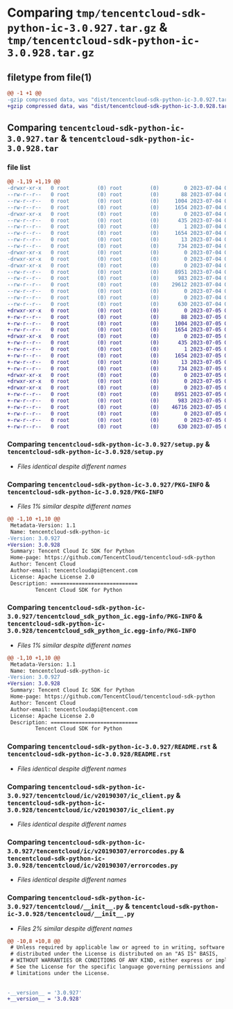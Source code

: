 # Comparing `tmp/tencentcloud-sdk-python-ic-3.0.927.tar.gz` & `tmp/tencentcloud-sdk-python-ic-3.0.928.tar.gz`

## filetype from file(1)

```diff
@@ -1 +1 @@
-gzip compressed data, was "dist/tencentcloud-sdk-python-ic-3.0.927.tar", last modified: Tue Jul  4 00:23:20 2023, max compression
+gzip compressed data, was "dist/tencentcloud-sdk-python-ic-3.0.928.tar", last modified: Wed Jul  5 00:27:20 2023, max compression
```

## Comparing `tencentcloud-sdk-python-ic-3.0.927.tar` & `tencentcloud-sdk-python-ic-3.0.928.tar`

### file list

```diff
@@ -1,19 +1,19 @@
-drwxr-xr-x   0 root         (0) root         (0)        0 2023-07-04 00:23:20.000000 tencentcloud-sdk-python-ic-3.0.927/
--rw-r--r--   0 root         (0) root         (0)       88 2023-07-04 00:23:20.000000 tencentcloud-sdk-python-ic-3.0.927/setup.cfg
--rw-r--r--   0 root         (0) root         (0)     1004 2023-07-04 00:23:20.000000 tencentcloud-sdk-python-ic-3.0.927/setup.py
--rw-r--r--   0 root         (0) root         (0)     1654 2023-07-04 00:23:20.000000 tencentcloud-sdk-python-ic-3.0.927/PKG-INFO
-drwxr-xr-x   0 root         (0) root         (0)        0 2023-07-04 00:23:20.000000 tencentcloud-sdk-python-ic-3.0.927/tencentcloud_sdk_python_ic.egg-info/
--rw-r--r--   0 root         (0) root         (0)      435 2023-07-04 00:23:20.000000 tencentcloud-sdk-python-ic-3.0.927/tencentcloud_sdk_python_ic.egg-info/SOURCES.txt
--rw-r--r--   0 root         (0) root         (0)        1 2023-07-04 00:23:20.000000 tencentcloud-sdk-python-ic-3.0.927/tencentcloud_sdk_python_ic.egg-info/dependency_links.txt
--rw-r--r--   0 root         (0) root         (0)     1654 2023-07-04 00:23:20.000000 tencentcloud-sdk-python-ic-3.0.927/tencentcloud_sdk_python_ic.egg-info/PKG-INFO
--rw-r--r--   0 root         (0) root         (0)       13 2023-07-04 00:23:20.000000 tencentcloud-sdk-python-ic-3.0.927/tencentcloud_sdk_python_ic.egg-info/top_level.txt
--rw-r--r--   0 root         (0) root         (0)      734 2023-07-04 00:23:20.000000 tencentcloud-sdk-python-ic-3.0.927/README.rst
-drwxr-xr-x   0 root         (0) root         (0)        0 2023-07-04 00:23:20.000000 tencentcloud-sdk-python-ic-3.0.927/tencentcloud/
-drwxr-xr-x   0 root         (0) root         (0)        0 2023-07-04 00:23:20.000000 tencentcloud-sdk-python-ic-3.0.927/tencentcloud/ic/
-drwxr-xr-x   0 root         (0) root         (0)        0 2023-07-04 00:23:20.000000 tencentcloud-sdk-python-ic-3.0.927/tencentcloud/ic/v20190307/
--rw-r--r--   0 root         (0) root         (0)     8951 2023-07-04 00:23:20.000000 tencentcloud-sdk-python-ic-3.0.927/tencentcloud/ic/v20190307/ic_client.py
--rw-r--r--   0 root         (0) root         (0)      983 2023-07-04 00:23:20.000000 tencentcloud-sdk-python-ic-3.0.927/tencentcloud/ic/v20190307/errorcodes.py
--rw-r--r--   0 root         (0) root         (0)    29612 2023-07-04 00:23:20.000000 tencentcloud-sdk-python-ic-3.0.927/tencentcloud/ic/v20190307/models.py
--rw-r--r--   0 root         (0) root         (0)        0 2023-07-04 00:23:20.000000 tencentcloud-sdk-python-ic-3.0.927/tencentcloud/ic/v20190307/__init__.py
--rw-r--r--   0 root         (0) root         (0)        0 2023-07-04 00:23:20.000000 tencentcloud-sdk-python-ic-3.0.927/tencentcloud/ic/__init__.py
--rw-r--r--   0 root         (0) root         (0)      630 2023-07-04 00:23:20.000000 tencentcloud-sdk-python-ic-3.0.927/tencentcloud/__init__.py
+drwxr-xr-x   0 root         (0) root         (0)        0 2023-07-05 00:27:20.000000 tencentcloud-sdk-python-ic-3.0.928/
+-rw-r--r--   0 root         (0) root         (0)       88 2023-07-05 00:27:20.000000 tencentcloud-sdk-python-ic-3.0.928/setup.cfg
+-rw-r--r--   0 root         (0) root         (0)     1004 2023-07-05 00:27:20.000000 tencentcloud-sdk-python-ic-3.0.928/setup.py
+-rw-r--r--   0 root         (0) root         (0)     1654 2023-07-05 00:27:20.000000 tencentcloud-sdk-python-ic-3.0.928/PKG-INFO
+drwxr-xr-x   0 root         (0) root         (0)        0 2023-07-05 00:27:20.000000 tencentcloud-sdk-python-ic-3.0.928/tencentcloud_sdk_python_ic.egg-info/
+-rw-r--r--   0 root         (0) root         (0)      435 2023-07-05 00:27:20.000000 tencentcloud-sdk-python-ic-3.0.928/tencentcloud_sdk_python_ic.egg-info/SOURCES.txt
+-rw-r--r--   0 root         (0) root         (0)        1 2023-07-05 00:27:20.000000 tencentcloud-sdk-python-ic-3.0.928/tencentcloud_sdk_python_ic.egg-info/dependency_links.txt
+-rw-r--r--   0 root         (0) root         (0)     1654 2023-07-05 00:27:20.000000 tencentcloud-sdk-python-ic-3.0.928/tencentcloud_sdk_python_ic.egg-info/PKG-INFO
+-rw-r--r--   0 root         (0) root         (0)       13 2023-07-05 00:27:20.000000 tencentcloud-sdk-python-ic-3.0.928/tencentcloud_sdk_python_ic.egg-info/top_level.txt
+-rw-r--r--   0 root         (0) root         (0)      734 2023-07-05 00:27:20.000000 tencentcloud-sdk-python-ic-3.0.928/README.rst
+drwxr-xr-x   0 root         (0) root         (0)        0 2023-07-05 00:27:20.000000 tencentcloud-sdk-python-ic-3.0.928/tencentcloud/
+drwxr-xr-x   0 root         (0) root         (0)        0 2023-07-05 00:27:20.000000 tencentcloud-sdk-python-ic-3.0.928/tencentcloud/ic/
+drwxr-xr-x   0 root         (0) root         (0)        0 2023-07-05 00:27:20.000000 tencentcloud-sdk-python-ic-3.0.928/tencentcloud/ic/v20190307/
+-rw-r--r--   0 root         (0) root         (0)     8951 2023-07-05 00:27:20.000000 tencentcloud-sdk-python-ic-3.0.928/tencentcloud/ic/v20190307/ic_client.py
+-rw-r--r--   0 root         (0) root         (0)      983 2023-07-05 00:27:20.000000 tencentcloud-sdk-python-ic-3.0.928/tencentcloud/ic/v20190307/errorcodes.py
+-rw-r--r--   0 root         (0) root         (0)    46716 2023-07-05 00:27:20.000000 tencentcloud-sdk-python-ic-3.0.928/tencentcloud/ic/v20190307/models.py
+-rw-r--r--   0 root         (0) root         (0)        0 2023-07-05 00:27:20.000000 tencentcloud-sdk-python-ic-3.0.928/tencentcloud/ic/v20190307/__init__.py
+-rw-r--r--   0 root         (0) root         (0)        0 2023-07-05 00:27:20.000000 tencentcloud-sdk-python-ic-3.0.928/tencentcloud/ic/__init__.py
+-rw-r--r--   0 root         (0) root         (0)      630 2023-07-05 00:27:20.000000 tencentcloud-sdk-python-ic-3.0.928/tencentcloud/__init__.py
```

### Comparing `tencentcloud-sdk-python-ic-3.0.927/setup.py` & `tencentcloud-sdk-python-ic-3.0.928/setup.py`

 * *Files identical despite different names*

### Comparing `tencentcloud-sdk-python-ic-3.0.927/PKG-INFO` & `tencentcloud-sdk-python-ic-3.0.928/PKG-INFO`

 * *Files 1% similar despite different names*

```diff
@@ -1,10 +1,10 @@
 Metadata-Version: 1.1
 Name: tencentcloud-sdk-python-ic
-Version: 3.0.927
+Version: 3.0.928
 Summary: Tencent Cloud Ic SDK for Python
 Home-page: https://github.com/TencentCloud/tencentcloud-sdk-python
 Author: Tencent Cloud
 Author-email: tencentcloudapi@tencent.com
 License: Apache License 2.0
 Description: ============================
         Tencent Cloud SDK for Python
```

### Comparing `tencentcloud-sdk-python-ic-3.0.927/tencentcloud_sdk_python_ic.egg-info/PKG-INFO` & `tencentcloud-sdk-python-ic-3.0.928/tencentcloud_sdk_python_ic.egg-info/PKG-INFO`

 * *Files 1% similar despite different names*

```diff
@@ -1,10 +1,10 @@
 Metadata-Version: 1.1
 Name: tencentcloud-sdk-python-ic
-Version: 3.0.927
+Version: 3.0.928
 Summary: Tencent Cloud Ic SDK for Python
 Home-page: https://github.com/TencentCloud/tencentcloud-sdk-python
 Author: Tencent Cloud
 Author-email: tencentcloudapi@tencent.com
 License: Apache License 2.0
 Description: ============================
         Tencent Cloud SDK for Python
```

### Comparing `tencentcloud-sdk-python-ic-3.0.927/README.rst` & `tencentcloud-sdk-python-ic-3.0.928/README.rst`

 * *Files identical despite different names*

### Comparing `tencentcloud-sdk-python-ic-3.0.927/tencentcloud/ic/v20190307/ic_client.py` & `tencentcloud-sdk-python-ic-3.0.928/tencentcloud/ic/v20190307/ic_client.py`

 * *Files identical despite different names*

### Comparing `tencentcloud-sdk-python-ic-3.0.927/tencentcloud/ic/v20190307/errorcodes.py` & `tencentcloud-sdk-python-ic-3.0.928/tencentcloud/ic/v20190307/errorcodes.py`

 * *Files identical despite different names*

### Comparing `tencentcloud-sdk-python-ic-3.0.927/tencentcloud/__init__.py` & `tencentcloud-sdk-python-ic-3.0.928/tencentcloud/__init__.py`

 * *Files 2% similar despite different names*

```diff
@@ -10,8 +10,8 @@
 # Unless required by applicable law or agreed to in writing, software
 # distributed under the License is distributed on an "AS IS" BASIS,
 # WITHOUT WARRANTIES OR CONDITIONS OF ANY KIND, either express or implied.
 # See the License for the specific language governing permissions and
 # limitations under the License.
 
 
-__version__ = '3.0.927'
+__version__ = '3.0.928'
```


